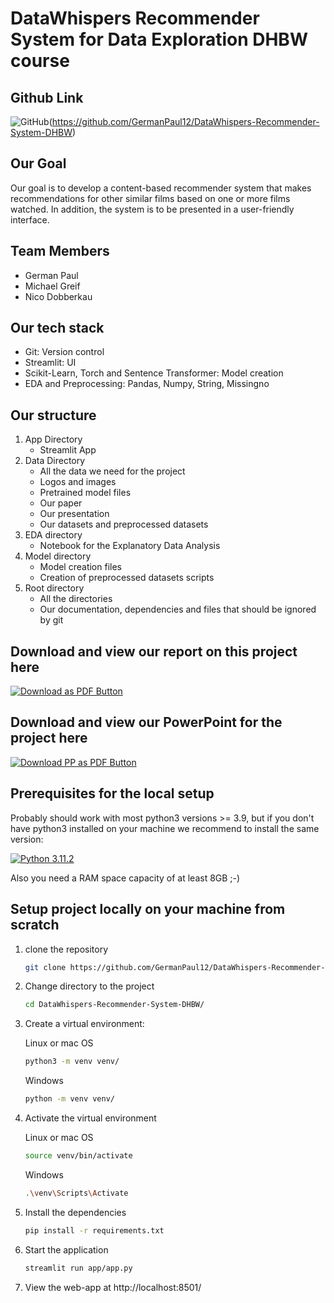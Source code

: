 # DataWhispers Recommender System for Data Exploration DHBW course

## Github Link

![GitHub](https://img.shields.io/badge/github-%23121011.svg?style=for-the-badge&logo=github&logoColor=white)(https://github.com/GermanPaul12/DataWhispers-Recommender-System-DHBW)

## Our Goal

Our goal is to develop a content-based recommender system that makes recommendations for other similar films based on one or more films watched. In addition, the system is to be presented in a user-friendly interface.

## Team Members

- German Paul
- Michael Greif
- Nico Dobberkau

## Our tech stack

- Git: Version control
- Streamlit: UI
- Scikit-Learn, Torch and Sentence Transformer: Model creation
- EDA and Preprocessing: Pandas, Numpy, String, Missingno

## Our structure

1. App Directory
   - Streamlit App
2. Data Directory
   - All the data we need for the project
   - Logos and images
   - Pretrained model files
   - Our paper
   - Our presentation
   - Our datasets and preprocessed datasets
3. EDA directory
   - Notebook for the Explanatory Data Analysis
4. Model directory
   - Model creation files
   - Creation of preprocessed datasets scripts
5. Root directory
   - All the directories
   - Our documentation, dependencies and files that should be ignored by git

## Download and view our report on this project here

[![Download as PDF Button](https://img.shields.io/badge/Download%20AS%20pdf-EF3939?style=for-the-badge&logo=adobeacrobatreader&logoColor=white&color=black&labelColor=ec1c24)](https://github.com/GermanPaul12/DataWhispers-Recommender-System-DHBW/data/report/project_report_4.pdf?raw=true)

## Download and view our PowerPoint for the project here

[![Download PP as PDF Button](https://img.shields.io/badge/Download%20AS%20pdf-EF3939?style=for-the-badge&logo=adobeacrobatreader&logoColor=white&color=black&labelColor=ec1c24)](https://github.com/GermanPaul12/DataWhispers-Recommender-System-DHBW/data/presentation/project_presentation_4.pdf?raw=true)

## Prerequisites for the local setup

Probably should work with most python3 versions >= 3.9, but if you don't have python3 installed on your machine we recommend to install the same version:

[![Python 3.11.2](https://img.shields.io/badge/python-3.11.2-blue.svg)](https://www.python.org/downloads/release/python-3112/)

Also you need a RAM space capacity of at least 8GB ;-)

## Setup project locally on your machine from scratch

1. clone the repository

   ```bash
   git clone https://github.com/GermanPaul12/DataWhispers-Recommender-System-DHBW.git
   ```
2. Change directory to the project

   ```bash
   cd DataWhispers-Recommender-System-DHBW/
   ```
3. Create a virtual environment:

   Linux or mac OS

   ```bash
   python3 -m venv venv/
   ```
   Windows

   ```bash
   python -m venv venv/
   ```
4. Activate the virtual environment

   Linux or mac OS

   ```bash
   source venv/bin/activate
   ```
   Windows

   ```bash
   .\venv\Scripts\Activate
   ```
5. Install the dependencies

   ```bash
   pip install -r requirements.txt
   ```
6. Start the application

   ```bash
   streamlit run app/app.py 
   ```
7. View the web-app at http://localhost:8501/
